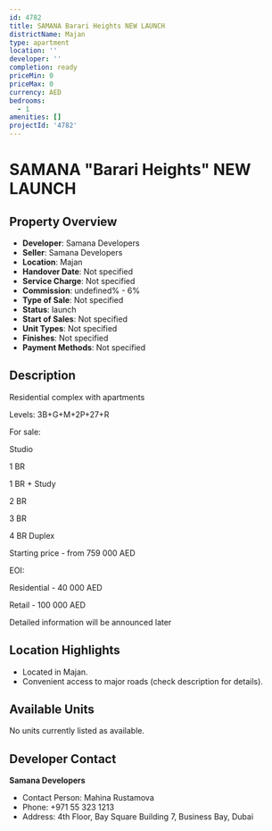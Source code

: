 ```yaml
---
id: 4782
title: SAMANA Barari Heights NEW LAUNCH
districtName: Majan
type: apartment
location: ''
developer: ''
completion: ready
priceMin: 0
priceMax: 0
currency: AED
bedrooms:
  - 1
amenities: []
projectId: '4782'
---
```


# SAMANA "Barari Heights" NEW LAUNCH

## Property Overview
- **Developer**: Samana Developers
- **Seller**: Samana Developers
- **Location**: Majan
- **Handover Date**: Not specified
- **Service Charge**: Not specified
- **Commission**: undefined% - 6%
- **Type of Sale**: Not specified
- **Status**: launch
- **Start of Sales**: Not specified
- **Unit Types**: Not specified
- **Finishes**: Not specified
- **Payment Methods**: Not specified

## Description
Residential complex with apartments

Levels: 3B+G+M+2P+27+R

For sale:

 Studio 

 1 BR

 1 BR + Study

 2 BR 

 3 BR 

 4 BR Duplex

Starting price - from 759 000 AED

EOI: 

Residential - 40 000 AED

Retail - 100 000 AED

Detailed information will be announced later

## Location Highlights
- Located in Majan.
- Convenient access to major roads (check description for details).

## Available Units
No units currently listed as available.

## Developer Contact
**Samana Developers**
- Contact Person: Mahina Rustamova
- Phone: +971 55 323 1213
- Address: 4th Floor, Bay Square Building 7, Business Bay, Dubai
